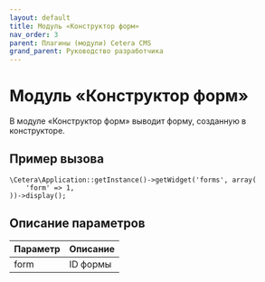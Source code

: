```yaml
---
layout: default
title: Модуль «Конструктор форм»
nav_order: 3
parent: Плагины (модули) Cetera CMS
grand_parent: Руководство разработчика
---
```


# Модуль «Конструктор форм»

В модуле «Конструктор форм» выводит форму, созданную в конструкторе.

## Пример вызова

	\Cetera\Application::getInstance()->getWidget('forms', array(
	    'form' => 1,
	))->display();

## Описание параметров

Параметр | Описание
---|---
form|ID формы